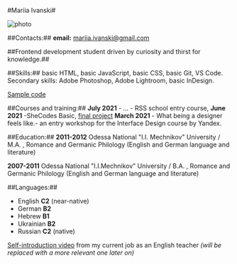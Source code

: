 #Mariia Ivanski#

![photo](///scontent.fsdv3-1.fna.fbcdn.net/v/t1.6435-9/169083759_10222179888959613_4661151129290545661_n.jpg?_nc_cat=100&ccb=1-3&_nc_sid=09cbfe&_nc_ohc=9yij8Yw2xNgAX8O6i3e&_nc_ht=scontent.fsdv3-1.fna&oh=a8c1f0ca8ed2b096d598a54f51d2be6c&oe=60E8CA2A/150x150)

##Contacts:##
**email:** mariia.ivanski@gmail.com

##Frontend development student driven by curiosity and thirst for knowledge.##

##Skills:##
basic HTML, basic JavaScript, basic CSS, basic Git, VS Code.
Secondary skills: Adobe Photoshop, Adobe Lightroom, basic InDesign.

[Sample code](https://www.codewars.com/users/MariiaIvanski/completed_solutions "Codewars")

##Courses and training:##
**July 2021** - ... - RSS school entry course,
**June 2021** -SheCodes Basic, [final project](https://www.shecodes.io/workshops/shecodes-basics-2c08e5f7-8f3b-440c-b9a5-8ad15609015e/projects/401914 "SheCodes")
**March 2021** - What being a designer feels like.- an entry workshop for the Interface Design course by Yandex.

##Education:##
**2011-2012** Odessa National "I.I. Mechnikov" University / M.A. , Romance and Germanic Philology (English and German language and literature)

**2007-2011** Odessa National "I.I.Mechnikov" University / B.A. , Romance and Germanic Philology (English and German language and literature)

##Languages:##

- English **C2** (near-native)
- German **B2**
- Hebrew **B1**
- Ukrainian **B2**
- Russian **C2** (native)

[Self-introduction video](https://youtu.be/GDHO8x-2pSY) from my current job as an English teacher _(will be replaced with a more relevant one later on)_
